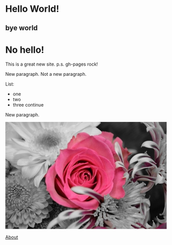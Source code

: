 # Hello World!

## bye world

# No hello!

This is a great new site.
p.s. gh-pages rock!

New paragraph.
Not a new paragraph.

List:
- one
- two
- three
  continue

New paragraph.

![This is nice](nice_flowers_201855.jpg)

[About](about.md)

